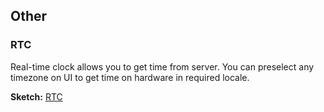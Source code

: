 ## Other
### RTC

Real-time clock allows you to get time from server. You can preselect any timezone on UI to get time on hardware in required locale.

**Sketch:** [RTC](https://github.com/blynkkk/blynk-library/blob/master/examples/Widgets/RTC/RTC.ino)